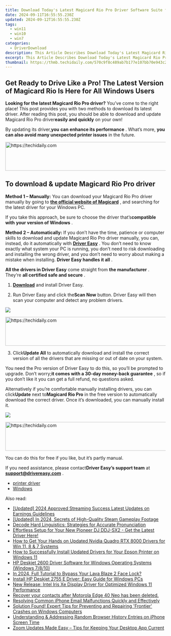 ```yaml
---
title: Download Today's Latest Magicard Rio Pro Driver Software Suite for PC Users on Any Window Version
date: 2024-09-11T16:55:55.230Z
updated: 2024-09-12T16:55:55.230Z
tags:
  - win11
  - win10
  - win7
categories:
  - DriverDownload
description: This Article Describes Download Today's Latest Magicard Rio Pro Driver Software Suite for PC Users on Any Window Version
excerpt: This Article Describes Download Today's Latest Magicard Rio Pro Driver Software Suite for PC Users on Any Window Version
thumbnail: https://thmb.techidaily.com/570c9f8c489ab7b177e107bb70e943c2e83376fe2ec5c74db5d76221f33fc6de.jpg
---
```


## Get Ready to Drive Like a Pro! The Latest Version of Magicard Rio Is Here for All Windows Users

**Looking for the latest Magicard Rio Pro driver?** You’ve come to the right place! This post provides you with two methods to download its latest driver. After reading this post, you should be able to download and update Magicard Rio Pro driver**easily and quickly** on your own!

 By updating its driver,**you** **can** **enhance its performance** . What’s more, **you can also avoid many unexpected printer issues** in the future.

<!-- affiliate ads begin -->
<a href="https://appsumo.8odi.net/c/5597632/2137395/7443" target="_top" id="2137395">
  <img src="//a.impactradius-go.com/display-ad/7443-2137395" border="0" alt="https://techidaily.com" width="728" height="90"/>
</a>
<img height="0" width="0" src="https://appsumo.8odi.net/i/5597632/2137395/7443" style="position:absolute;visibility:hidden;" border="0" />
<!-- affiliate ads end -->

## To download & update Magicard Rio Pro driver

**Method 1 – Manually:**  You can download your Magicard Rio Pro driver manually by going to **[the official website of Magicard](https://support.magicard.com/)**  , and searching for the latest driver for your Windows PC.

 If you take this approach, be sure to choose the driver that’s**compatible with** **your version of Windows** .

**Method 2 – Automatically:** If you don’t have the time, patience or computer skills to download and update Magicard Rio Pro driver manually, you can, instead, do it automatically with **[Driver Easy](https://tools.techidaily.com/drivereasy/download/)**  . You don’t need to know exactly what system your PC is running, you don’t need to risk downloading and installing the wrong driver, and you don’t need to worry about making a mistake when installing. **Driver Easy handles it all** .

**All the drivers in Driver Easy** come straight from **the manufacturer** . They‘re **all certified safe and secure** .  

 1) **[Download](https://tools.techidaily.com/drivereasy/download/)**  and install Driver Easy.

 2) Run Driver Easy and click the**Scan Now** button. Driver Easy will then scan your computer and detect any problem drivers.

![](https://images.drivereasy.com/wp-content/uploads/2019/05/image-1115.png)

<!-- affiliate ads begin -->
<a href="https://ephamedtechinc.pxf.io/c/5597632/2130530/26400" target="_top" id="2130530">
  <img src="//a.impactradius-go.com/display-ad/26400-2130530" border="0" alt="https://techidaily.com" width="728" height="90"/>
</a>
<img height="0" width="0" src="https://ephamedtechinc.pxf.io/i/5597632/2130530/26400" style="position:absolute;visibility:hidden;" border="0" />
<!-- affiliate ads end -->

 3) Click**Update All** to automatically download and install the correct version of all the drivers that are missing or out of date on your system.

 You need the Pro version of Driver Easy to do this, so you’ll be prompted to upgrade. Don’t worry;**it comes with a 30-day money-back guarantee** , so if you don’t like it you can get a full refund, no questions asked.

 Alternatively if you’re comfortable manually installing drivers, you can click**Update** next to**Magicard Rio Pro** in the free version to automatically download the correct driver. Once it’s downloaded, you can manually install it.

![](https://images.drivereasy.com/wp-content/uploads/2019/05/image-1116.png)

<!-- affiliate ads begin -->
<a href="https://appsumo.8odi.net/c/5597632/2128843/7443" target="_top" id="2128843">
  <img src="//a.impactradius-go.com/display-ad/7443-2128843" border="0" alt="https://techidaily.com" width="728" height="90"/>
</a>
<img height="0" width="0" src="https://appsumo.8odi.net/i/5597632/2128843/7443" style="position:absolute;visibility:hidden;" border="0" />
<!-- affiliate ads end -->

 You can do this for free if you like, but it’s partly manual.  

 If you need assistance, please contact**Driver Easy’s support team** at [**support@drivereasy.com**](https://tools.techidaily.com/drivereasy/download/) .

* [printer driver](https://tools.techidaily.com/drivereasy/download/)
* [Windows](https://tools.techidaily.com/drivereasy/download/)

<ins class="adsbygoogle"
     style="display:block"
     data-ad-format="autorelaxed"
     data-ad-client="ca-pub-7571918770474297"
     data-ad-slot="1223367746"></ins>

<ins class="adsbygoogle"
     style="display:block"
     data-ad-client="ca-pub-7571918770474297"
     data-ad-slot="8358498916"
     data-ad-format="auto"
     data-full-width-responsive="true"></ins>

<span class="atpl-alsoreadstyle">Also read:</span>
<div><ul>
<li><a href="https://youtube-tips.techidaily.com/ed-2024-approved-streaming-success-latest-updates-on-earnings-guidelines/"><u>[Updated] 2024 Approved Streaming Success Latest Updates on Earnings Guidelines</u></a></li>
<li><a href="https://screen-recording.techidaily.com/updated-in-2024-secrets-of-high-quality-steam-gameplay-footage/"><u>[Updated] In 2024, Secrets of High-Quality Steam Gameplay Footage</u></a></li>
<li><a href="https://mondly-stories.techidaily.com/decode-hard-linguistics-strategies-for-accurate-pronunciation/"><u>Decode Hard Linguistics: Strategies for Accurate Pronunciation</u></a></li>
<li><a href="https://hardware-updates.techidaily.com/1722970242815-effortless-setup-for-your-new-pioneer-dj-ddj-sx2-get-the-latest-driver-here/"><u>Effortless Setup for Your New Pioneer DJ DDJ-SX2 - Get the Latest Driver Here!</u></a></li>
<li><a href="https://hardware-updates.techidaily.com/how-to-get-your-hands-on-updated-nvidia-quadro-rtx-8000-drivers-for-win-11-8-and-7-systems/"><u>How to Get Your Hands on Updated Nvidia Quadro RTX 8000 Drivers for Win 11, 8 & 7 Systems</u></a></li>
<li><a href="https://hardware-updates.techidaily.com/how-to-successfully-install-updated-drivers-for-your-epson-printer-on-windows-11/"><u>How to Successfully Install Updated Drivers for Your Epson Printer on Windows 11</u></a></li>
<li><a href="https://hardware-updates.techidaily.com/hp-deskjet-2600-driver-software-for-windows-operating-systems-windows-7810/"><u>HP Deskjet 2600 Driver Software for Windows Operating Systems (Windows 7/8/10)</u></a></li>
<li><a href="https://android-unlock.techidaily.com/in-2024-full-tutorial-to-bypass-your-lava-blaze-2-face-lock-by-drfone-android/"><u>In 2024, Full Tutorial to Bypass Your Lava Blaze 2 Face Lock?</u></a></li>
<li><a href="https://hardware-updates.techidaily.com/install-hp-deskjet-2755-e-driver-easy-guide-for-windows-pcs/"><u>Install HP Deskjet 2755 E Driver: Easy Guide for Windows PCs</u></a></li>
<li><a href="https://hardware-updates.techidaily.com/new-release-intel-iris-xe-display-driver-for-optimized-windows-11-performance/"><u>New Release: Intel Iris Xe Display Driver for Optimized Windows 11 Performance</u></a></li>
<li><a href="https://review-topics.techidaily.com/recover-your-contacts-after-motorola-edge-40-neo-has-been-deleted-by-fonelab-android-recover-contacts/"><u>Recover your contacts after Motorola Edge 40 Neo has been deleted.</u></a></li>
<li><a href="https://tech-renaissance.techidaily.com/resolving-common-iphone-email-malfunctions-quickly-and-effectively/"><u>Resolving Common iPhone Email Malfunctions Quickly and Effectively</u></a></li>
<li><a href="https://win-answers.techidaily.com/solution-found-expert-tips-for-preventing-and-repairing-frontier-crashes-on-windows-computers/"><u>Solution Found! Expert Tips for Preventing and Repairing 'Frontier' Crashes on Windows Computers</u></a></li>
<li><a href="https://fox-that.techidaily.com/understanding-and-addressing-random-browser-history-entries-on-iphone-screen-time/"><u>Understanding & Addressing Random Browser History Entries on iPhone Screen Time</u></a></li>
<li><a href="https://technical-tips.techidaily.com/zoom-updates-made-easy-tips-for-keeping-your-desktop-app-current/"><u>Zoom Updates Made Easy – Tips for Keeping Your Desktop App Current</u></a></li>
</ul></div>

